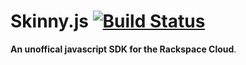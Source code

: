 Skinny.js [![Build Status](https://travis-ci.org/erulabs/racksjs.png?branch=0.2)](https://travis-ci.org/erulabs/racksjs)
=======
__An unoffical javascript SDK for the Rackspace Cloud__. 
